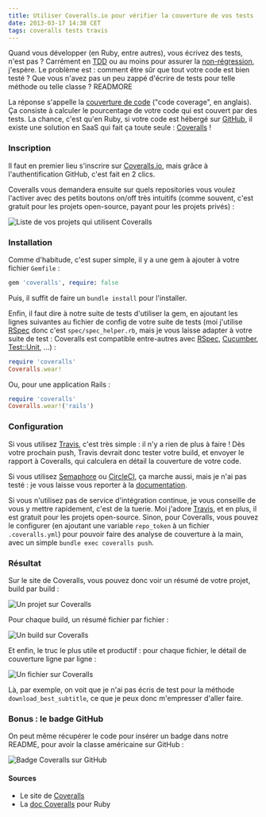 ```yaml
---
title: Utiliser Coveralls.io pour vérifier la couverture de vos tests
date: 2013-03-17 14:38 CET
tags: coveralls tests travis
---
```


Quand vous développer (en Ruby, entre autres), vous écrivez des tests, n'est pas ? Carrément en [TDD](http://fr.wikipedia.org/wiki/Test_Driven_Development) ou au moins pour assurer la [non-régression](http://fr.wikipedia.org/wiki/Non-r%C3%A9gression), j'espère. Le problème est : comment être sûr que tout votre code est bien testé ? Que vous n'avez pas un peu zappé d'écrire de tests pour telle méthode ou telle classe ?
READMORE

La réponse s'appelle la [couverture de code](http://fr.wikipedia.org/wiki/Couverture_de_code) ("code coverage", en anglais). Ça consiste à calculer le pourcentage de votre code qui est couvert par des tests. La chance, c'est qu'en Ruby, si votre code est hébergé sur [GitHub](http://github.com), il existe une solution en SaaS qui fait ça toute seule : [Coveralls](https://coveralls.io) \!

### Inscription

Il faut en premier lieu s'inscrire sur [Coveralls.io](https://coveralls.io), mais grâce à l'authentification GitHub, c'est fait en 2 clics.

Coveralls vous demandera ensuite sur quels repositories vous voulez l'activer avec des petits boutons on/off très intuitifs (comme souvent, c'est gratuit pour les projets open-source, payant pour les projets privés) :

![Liste de vos projets qui utilisent Coveralls](coveralls-repositories.png "Liste de vos projets qui utilisent Coveralls")

### Installation

Comme d'habitude, c'est super simple, il y a une gem à ajouter à votre fichier `Gemfile` :
```ruby
gem 'coveralls', require: false
```

Puis, il suffit de faire un `bundle install` pour l'installer.

Enfin, il faut dire à notre suite de tests d'utiliser la gem, en ajoutant les lignes suivantes au fichier de config de votre suite de tests (moi j'utilise [RSpec](http://rspec.info) donc c'est `spec/spec_helper.rb`, mais je vous laisse adapter à votre suite de test : Coveralls est compatible entre-autres avec [RSpec](http://rspec.info), [Cucumber](http://cukes.info), [Test::Unit](http://ruby-doc.org/stdlib-1.9.3/libdoc/test/unit/rdoc/Test/Unit.html), ...) :
```ruby
require 'coveralls'
Coveralls.wear!
```

Ou, pour une application Rails :
```ruby
require 'coveralls'
Coveralls.wear!('rails')
```

### Configuration

Si vous utilisez [Travis](https://travis-ci.org), c'est très simple : il n'y a rien de plus à faire \! Dès votre prochain push, Travis devrait donc tester votre build, et envoyer le rapport à Coveralls, qui calculera en détail la couverture de votre code.

Si vous utilisez [Semaphore](https://semaphoreapp.com) ou [CircleCI](https://circleci.com), ça marche aussi, mais je n'ai pas testé : je vous laisse vous reporter à la [documentation](https://coveralls.io/docs/ruby).

Si vous n'utilisez pas de service d'intégration continue, je vous conseille de vous y mettre rapidement, c'est de la tuerie. Moi j'adore [Travis](https://travis-ci.org), et en plus, il est gratuit pour les projets open-source. Sinon, pour Coveralls, vous pouvez le configurer (en ajoutant une variable `repo_token` à un fichier `.coveralls.yml`) pour pouvoir faire des analyse de couverture à la main, avec un simple `bundle exec coveralls push`.

### Résultat

Sur le site de Coveralls, vous pouvez donc voir un résumé de votre projet, build par build :

![Un projet sur Coveralls](coveralls-project.png "Un projet sur Coveralls")

Pour chaque build, un résumé fichier par fichier :

![Un build sur Coveralls](coveralls-build.png "Un build sur Coveralls")

Et enfin, le truc le plus utile et productif : pour chaque fichier, le détail de couverture ligne par ligne :

![Un fichier sur Coveralls](coveralls-file.png "Un fichier sur Coveralls")

Là, par exemple, on voit que je n'ai pas écris de test pour la méthode `download_best_subtitle`, ce que je peux donc m'empresser d'aller faire.

### Bonus : le badge GitHub

On peut même récupérer le code pour insérer un badge dans notre README, pour avoir la classe américaine sur GitHub :

![Badge Coveralls sur GitHub](coveralls-badge.png "Badge Coveralls sur GitHub")

#### Sources

* Le site de [Coveralls](https://coveralls.io)
* La [doc Coveralls](https://coveralls.io/docs/ruby) pour Ruby

